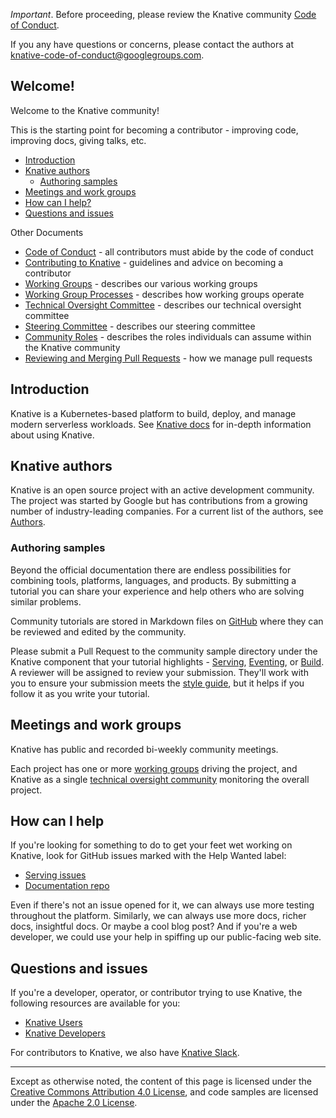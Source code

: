 
_Important_. Before proceeding, please review the Knative community
[Code of Conduct](./CODE-OF-CONDUCT/).

If you any have questions or concerns, please contact the authors at
knative-code-of-conduct@googlegroups.com.

## Welcome!

Welcome to the Knative community!

This is the starting point for becoming a contributor - improving code,
improving docs, giving talks, etc.

- [Introduction](#introduction)
- [Knative authors](#knative-authors)
  - [Authoring samples](#authoring-samples)
- [Meetings and work groups](#meetings-and-work-groups)
- [How can I help?](#how-can-i-help)
- [Questions and issues](#questions-and-issues)

Other Documents

- [Code of Conduct](./CODE-OF-CONDUCT/) - all contributors must abide by the
  code of conduct
- [Contributing to Knative](./CONTRIBUTING/) - guidelines and advice on becoming
  a contributor
- [Working Groups](./WORKING-GROUPS/) - describes our various working groups
- [Working Group Processes](./WORKING-GROUP-PROCESSES/) - describes how working
  groups operate
- [Technical Oversight Committee](./TECH-OVERSIGHT-COMMITTEE/) - describes our
  technical oversight committee
- [Steering Committee](./STEERING-COMMITTEE/) - describes our steering committee
- [Community Roles](./ROLES/) - describes the roles individuals can assume
  within the Knative community
- [Reviewing and Merging Pull Requests](./REVIEWING/) - how we manage pull
  requests

## Introduction

Knative is a Kubernetes-based platform to build, deploy, and manage modern
serverless workloads. See [Knative docs](../docs) for
in-depth information about using Knative.

## Knative authors

Knative is an open source project with an active development community. The
project was started by Google but has contributions from a growing number of
industry-leading companies. For a current list of the authors, see
[Authors](https://github.com/knative/serving/blob/master/AUTHORS).

### Authoring samples

Beyond the official documentation there are endless possibilities for combining
tools, platforms, languages, and products. By submitting a tutorial you can
share your experience and help others who are solving similar problems.

Community tutorials are stored in Markdown files on
[GitHub](../community/samples/) where they can be reviewed and edited by the
community.

Please submit a Pull Request to the community sample directory under the Knative
component that your tutorial highlights - [Serving](../community/samples/serving/),
[Eventing](../community/samples/eventing/), or [Build](../community/samples/build/). A reviewer will
be assigned to review your submission. They'll work with you to ensure your
submission meets the [style guide](./DOCS-CONTRIBUTING.md), but it helps if you
follow it as you write your tutorial.

## Meetings and work groups

Knative has public and recorded bi-weekly community meetings.

Each project has one or more [working groups](./WORKING-GROUPS/) driving the
project, and Knative as a single
[technical oversight community](./TECH-OVERSIGHT-COMMITTEE/) monitoring the
overall project.

## How can I help

If you're looking for something to do to get your feet wet working on Knative,
look for GitHub issues marked with the Help Wanted label:

- [Serving issues](https://github.com/knative/serving/issues?q=is%3Aopen+is%3Aissue+label%3A%22community%2Fhelp+wanted%22)
- [Documentation repo](https://github.com/knative/docs/issues?q=is%3Aopen+is%3Aissue+label%3A%22community%2Fhelp+wanted%22)

Even if there's not an issue opened for it, we can always use more testing
throughout the platform. Similarly, we can always use more docs, richer docs,
insightful docs. Or maybe a cool blog post? And if you're a web developer, we
could use your help in spiffing up our public-facing web site.

## Questions and issues

If you're a developer, operator, or contributor trying to use Knative, the
following resources are available for you:

- [Knative Users](https://groups.google.com/forum/#!forum/knative-users)
- [Knative Developers](https://groups.google.com/forum/#!forum/knative-dev)

For contributors to Knative, we also have [Knative Slack](./SLACK-GUIDELINES/).

---

Except as otherwise noted, the content of this page is licensed under the
[Creative Commons Attribution 4.0 License](https://creativecommons.org/licenses/by/4.0/),
and code samples are licensed under the
[Apache 2.0 License](https://www.apache.org/licenses/LICENSE-2.0).
